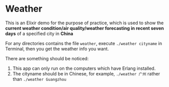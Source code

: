 # Weather

This is an Elixir demo for the purpose of practice, which is used to show the **current weather condition/air quality/weather forecasting in recent seven days** of a specified city in **China**

For any directories contains the file `weather`, execute `./weather cityname` in Terminal, then you get the weather info you want.

There are something should be noticed:
1. This app can only run on the computers which have Erlang installed.
2. The cityname should be in Chinese, for example, `./weather 广州` rather than `./weather Guangzhou`


